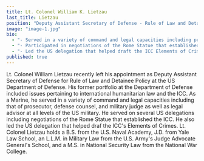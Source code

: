 ```yaml
---
title: Lt. Colonel William K. Lietzau
last_title: Lietzau
position: "Deputy Assistant Secretary of Defense - Rule of Law and Detainee Policy (2010-13)"
image: "image-1.jpg"
bio: 
  - "- Served in a variety of command and legal capacities including prosecutor, defense counsel, judge, and legal advisor at all levels of the US military<br />"
  - "- Participated in negotiations of the Rome Statue that established the ICC<br />"
  - "- Led the US delegation that helped draft the ICC Elements of Crimes<br />"
published: true
---
```


Lt. Colonel William Lietzau recently left his appointment as Deputy Assistant Secretary of Defense for Rule of Law and Detainee Policy at the US Department of Defense. His former portfolio at the Department of Defense included issues pertaining to international humanitarian law and the ICC. As a Marine, he served in a variety of command and legal capacities including that of prosecutor, defense counsel, and military judge as well as legal advisor at all levels of the US military. He served on several US delegations including negotiations of the Rome Statue that established the ICC. He also led the US delegation that helped draf the ICC's Elements of Crimes. Lt. Colonel Lietzau holds a B.S. from the U.S. Naval Academy, J.D. from Yale Law School, an L.L.M. in Military Law from the U.S. Army's Judge Advocate General's School, and a M.S. in National Security Law from the National War College.